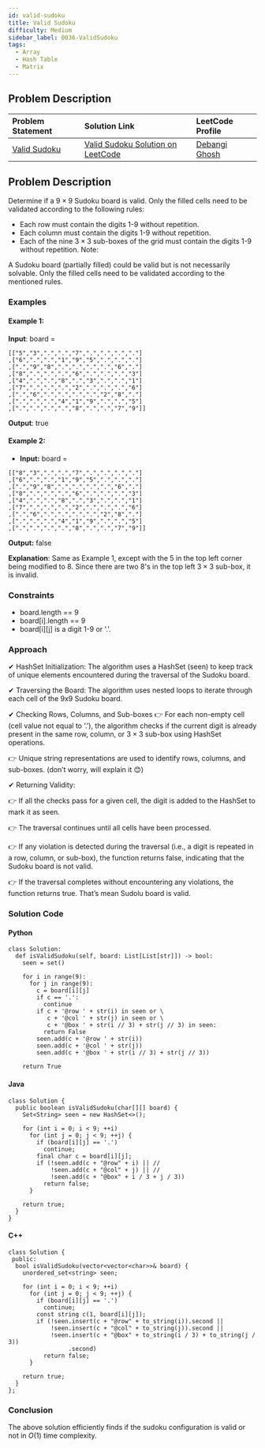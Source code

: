 ```yaml
---
id: valid-sudoku
title: Valid Sudoku
difficulty: Medium
sidebar_label: 0036-ValidSudoku
tags:
  - Array
  - Hash Table
  - Matrix
---
```


## Problem Description

| Problem Statement | Solution Link | LeetCode Profile |
| :---------------- | :------------ | :--------------- |
| [Valid Sudoku](https://leetcode.com/problems/valid-sudoku/description/) | [Valid Sudoku Solution on LeetCode](https://leetcode.com/problems/valid-sudoku/solutions/) |  [Debangi Ghosh](https://leetcode.com/u/debangi_29/) |

## Problem Description

Determine if a $9 \times 9$ Sudoku board is valid. Only the filled cells need to be validated according to the following rules:

- Each row must contain the digits 1-9 without repetition.
- Each column must contain the digits 1-9 without repetition.
- Each of the nine  $3 \times 3$ sub-boxes of the grid must contain the digits 1-9 without repetition.
Note:

A Sudoku board (partially filled) could be valid but is not necessarily solvable.
Only the filled cells need to be validated according to the mentioned rules.

### Examples

#### Example 1:

**Input**: board = 
```
[["5","3",".",".","7",".",".",".","."]
,["6",".",".","1","9","5",".",".","."]
,[".","9","8",".",".",".",".","6","."]
,["8",".",".",".","6",".",".",".","3"]
,["4",".",".","8",".","3",".",".","1"]
,["7",".",".",".","2",".",".",".","6"]
,[".","6",".",".",".",".","2","8","."]
,[".",".",".","4","1","9",".",".","5"]
,[".",".",".",".","8",".",".","7","9"]]
```
**Output**: true
#### Example 2:

- **Input:** board = 
```
[["8","3",".",".","7",".",".",".","."]
,["6",".",".","1","9","5",".",".","."]
,[".","9","8",".",".",".",".","6","."]
,["8",".",".",".","6",".",".",".","3"]
,["4",".",".","8",".","3",".",".","1"]
,["7",".",".",".","2",".",".",".","6"]
,[".","6",".",".",".",".","2","8","."]
,[".",".",".","4","1","9",".",".","5"]
,[".",".",".",".","8",".",".","7","9"]]
```
**Output:**  false
<br>

**Explanation**: Same as Example 1, except with the 5 in the top left corner being modified to 8. Since there are two 8's in the top left $3 \times 3$ sub-box, it is invalid.


### Constraints

- board.length == 9
- board[i].length == 9
- board[i][j] is a digit 1-9 or '.'.

### Approach

✔ HashSet Initialization: The algorithm uses a HashSet (seen) to keep track of unique elements encountered during the traversal of the Sudoku board.

✔ Traversing the Board: The algorithm uses nested loops to iterate through each cell of the 9x9 Sudoku board.

✔ Checking Rows, Columns, and Sub-boxes
👉 For each non-empty cell (cell value not equal to ‘.’), the algorithm checks if the current digit is already present in the same row, column, or $3 \times 3$ sub-box using HashSet operations.

👉 Unique string representations are used to identify rows, columns, and sub-boxes. (don’t worry, will explain it 😊)

✔ Returning Validity:

👉 If all the checks pass for a given cell, the digit is added to the HashSet to mark it as seen.

👉 The traversal continues until all cells have been processed.

👉 If any violation is detected during the traversal (i.e., a digit is repeated in a row, column, or sub-box), the function returns false, indicating that the Sudoku board is not valid.

👉 If the traversal completes without encountering any violations, the function returns true. That’s mean Sudolu board is valid.

### Solution Code

#### Python

```
class Solution:
  def isValidSudoku(self, board: List[List[str]]) -> bool:
    seen = set()

    for i in range(9):
      for j in range(9):
        c = board[i][j]
        if c == '.':
          continue
        if c + '@row ' + str(i) in seen or \
           c + '@col ' + str(j) in seen or \
           c + '@box ' + str(i // 3) + str(j // 3) in seen:
          return False
        seen.add(c + '@row ' + str(i))
        seen.add(c + '@col ' + str(j))
        seen.add(c + '@box ' + str(i // 3) + str(j // 3))

    return True

```

#### Java

```
class Solution {
  public boolean isValidSudoku(char[][] board) {
    Set<String> seen = new HashSet<>();

    for (int i = 0; i < 9; ++i)
      for (int j = 0; j < 9; ++j) {
        if (board[i][j] == '.')
          continue;
        final char c = board[i][j];
        if (!seen.add(c + "@row" + i) || //
            !seen.add(c + "@col" + j) || //
            !seen.add(c + "@box" + i / 3 + j / 3))
          return false;
      }

    return true;
  }
}
```

#### C++

```
class Solution {
 public:
  bool isValidSudoku(vector<vector<char>>& board) {
    unordered_set<string> seen;

    for (int i = 0; i < 9; ++i)
      for (int j = 0; j < 9; ++j) {
        if (board[i][j] == '.')
          continue;
        const string c(1, board[i][j]);
        if (!seen.insert(c + "@row" + to_string(i)).second ||
            !seen.insert(c + "@col" + to_string(j)).second ||
            !seen.insert(c + "@box" + to_string(i / 3) + to_string(j / 3))
                 .second)
          return false;
      }

    return true;
  }
};
```

### Conclusion

The above solution efficiently finds if the sudoku configuration is valid or not in $O(1)$ time complexity.
